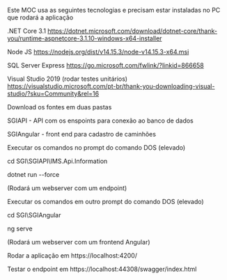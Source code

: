 Este MOC usa as seguintes tecnologias e precisam estar instaladas no PC que rodará a aplicação

.NET Core 3.1 https://dotnet.microsoft.com/download/dotnet-core/thank-you/runtime-aspnetcore-3.1.10-windows-x64-installer

Node JS https://nodejs.org/dist/v14.15.3/node-v14.15.3-x64.msi

SQL Server Express https://go.microsoft.com/fwlink/?linkid=866658

Visual Studio 2019 (rodar testes unitários) https://visualstudio.microsoft.com/pt-br/thank-you-downloading-visual-studio/?sku=Community&rel=16


Download os fontes em duas pastas

SGIAPI - API com os enspoints para conexão ao banco de dados

SGIAngular - front end para cadastro de caminhões


Executar os comandos no prompt do comando DOS (elevado)

cd SGI\SGIAPI\IMS.Api.Information

dotnet run --force

(Rodará um webserver com um endpoint)


Executar os comandos em outro prompt do comando DOS (elevado)

cd SGI\SGIAngular

ng serve

(Rodará um webserver com um frontend Angular)


Rodar a aplicação em https://localhost:4200/

Testar o endpoint em https://localhost:44308/swagger/index.html

